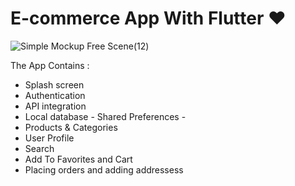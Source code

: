 # E-commerce App With Flutter ❤️

![Simple Mockup Free Scene(12)](https://user-images.githubusercontent.com/91206852/142663514-1a0b0a83-b941-4a24-b2c6-eadaba660379.jpg)


The App Contains :

- Splash screen
- Authentication
- API integration
- Local database - Shared Preferences -
- Products & Categories
- User Profile
- Search
- Add To Favorites and Cart
- Placing orders and adding addressess

